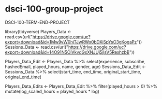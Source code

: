 # dsci-100-group-project
DSCI-100-TERM-END-PROJECT


library(tidyverse)
Players_Data <- read.csv(url("https://drive.google.com/uc?export=download&id=1Mw9vW0hjTJwRWx0bDXiSpYsO3gKogaPz"))
Sessions_Data <- read.csv(url("https://drive.google.com/uc?export=download&id=14O91N5OlVkvdGxXNJUj5jIsV5RexhzbB"))

Players_Data_Edit <- Players_Data %>% select(experience, subscribe, hashedEmail, played_hours, name, gender, age)
Sessions_Data_Edit <- Sessions_Data %>% select(start_time, end_time, original_start_time, original_end_time) 

Players_Data_Edits <- Players_Data_Edit %>% filter(played_hours > 0) %>% mutate(log_scaled_hours = played_hours * log)
